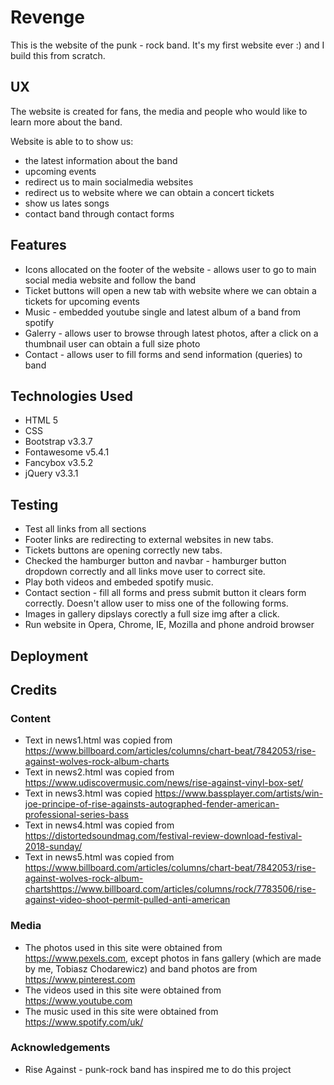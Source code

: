 # Revenge
This is the website of the punk - rock band.
It's my first website ever :) and I build this from scratch. 

## UX
The website is created for fans, the media and people who would like to learn more about the band.

Website is able to to show us:

- the latest information about the band
- upcoming events
- redirect us to main socialmedia websites
- redirect us to website where we can obtain a concert tickets
- show us lates songs
- contact band through contact forms


## Features

- Icons allocated on the footer of the website - allows user to go to main social media website and follow the band
- Ticket buttons will open a new tab with website where we can obtain a tickets for upcoming events
- Music - embedded youtube single and latest album of a band from spotify
- Galerry - allows user to browse through latest photos, after a click on a thumbnail user can obtain a full size photo
- Contact - allows user to fill forms and send information (queries) to band


## Technologies Used


- HTML 5
- CSS
- Bootstrap v3.3.7
- Fontawesome v5.4.1
- Fancybox v3.5.2
- jQuery v3.3.1


## Testing

- Test all links from all sections
- Footer links are redirecting to external websites in new tabs. 
- Tickets buttons are opening correctly new tabs. 
- Checked the hamburger button and navbar - hamburger button dropdown correctly and all links move user to correct site. 
- Play both videos and embeded spotify music. 
- Contact section - fill all forms and press submit button it clears form correctly. Doesn't allow user to miss one of the following forms.
- Images in gallery dipslays corectly a full size img after a click.
- Run website in Opera, Chrome, IE, Mozilla and phone android browser


## Deployment

## Credits

### Content


- Text in news1.html was copied from https://www.billboard.com/articles/columns/chart-beat/7842053/rise-against-wolves-rock-album-charts
- Text in news2.html was copied from https://www.udiscovermusic.com/news/rise-against-vinyl-box-set/
- Text in news3.html was copied https://www.bassplayer.com/artists/win-joe-principe-of-rise-againsts-autographed-fender-american-professional-series-bass
- Text in news4.html was copied from https://distortedsoundmag.com/festival-review-download-festival-2018-sunday/
- Text in news5.html was copied from https://www.billboard.com/articles/columns/chart-beat/7842053/rise-against-wolves-rock-album-chartshttps://www.billboard.com/articles/columns/rock/7783506/rise-against-video-shoot-permit-pulled-anti-american


### Media

- The photos used in this site were obtained from https://www.pexels.com, except photos in fans gallery (which are made by me, Tobiasz Chodarewicz) and band photos are from https://www.pinterest.com
- The videos used in this site were obtained from https://www.youtube.com
- The music used in this site were obtained from https://www.spotify.com/uk/

### Acknowledgements

- Rise Against - punk-rock band has inspired me to do this project
